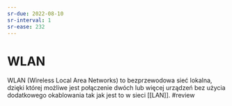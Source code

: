 ```yaml
---
sr-due: 2022-08-10
sr-interval: 1
sr-ease: 232
---
```


# WLAN
WLAN (Wireless Local Area Networks) to bezprzewodowa sieć lokalna, dzięki której możliwe jest połączenie dwóch lub więcej urządzeń bez użycia dodatkowego okablowania tak jak jest to w sieci [[LAN]].
#review